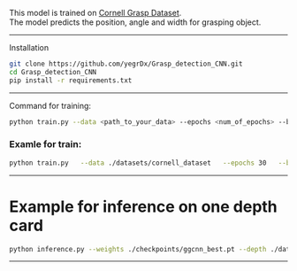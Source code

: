 This model is trained on [Cornell Grasp Dataset](https://www.kaggle.com/datasets/oneoneliu/cornell-grasp).  
The model predicts the position, angle and width for grasping object.

---
Installation
```bash
git clone https://github.com/yegrDx/Grasp_detection_CNN.git
cd Grasp_detection_CNN
pip install -r requirements.txt
```

---



Command for training:

```bash
python train.py --data <path_to_your_data> --epochs <num_of_epochs> --bs <batch_size> --lr <learning_rate> --out <path_to_your_weights> --device <cuda/cpu> --resume <path_to_old_weights_for_retraining(optional)>
```

### Examle for train:
```bash
python train.py   --data ./datasets/cornell_dataset   --epochs 30   --bs 16   --lr 1e-3   --out ./checkpoints   --device cuda
```

---

# Example for inference on one depth card

```bash
python inference.py --weights ./checkpoints/ggcnn_best.pt --depth ./datasets/cornell_dataset/07/pcd0700d.tiff --out grasp_vis.png --device cpu
```

---


